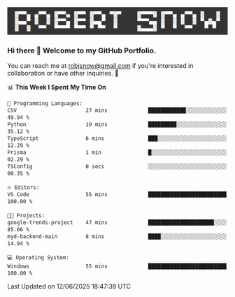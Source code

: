 <img alt="myname" src="assets/name.png" />

### Hi there 👋 Welcome to my GitHub Portfolio.
You can reach me at robjsnow@gmail.com if you're interested in collaboration or have other inquiries.  :briefcase:



<!--START_SECTION:waka-->
📊 **This Week I Spent My Time On** 

```text
💬 Programming Languages: 
CSV                      27 mins             ████████████░░░░░░░░░░░░░   49.94 % 
Python                   19 mins             █████████░░░░░░░░░░░░░░░░   35.12 % 
TypeScript               6 mins              ███░░░░░░░░░░░░░░░░░░░░░░   12.29 % 
Prisma                   1 min               █░░░░░░░░░░░░░░░░░░░░░░░░   02.29 % 
TSConfig                 0 secs              ░░░░░░░░░░░░░░░░░░░░░░░░░   00.35 % 

🔥 Editors: 
VS Code                  55 mins             █████████████████████████   100.00 % 

🐱‍💻 Projects: 
google-trends-project    47 mins             █████████████████████░░░░   85.06 % 
myd-backend-main         8 mins              ████░░░░░░░░░░░░░░░░░░░░░   14.94 % 

💻 Operating System: 
Windows                  55 mins             █████████████████████████   100.00 % 
```


 Last Updated on 12/06/2025 18:47:39 UTC
<!--END_SECTION:waka-->

<!--
**robjsnow/robjsnow** is a ✨ _special_ ✨ repository because its `README.md` (this file) appears on your GitHub profile.

Here are some ideas to get you started:

- 🔭 I’m currently working on ...
- 🌱 I’m currently learning ...
- 👯 I’m looking to collaborate on ...
- 🤔 I’m looking for help with ...
- 💬 Ask me about ...
- 📫 How to reach me: ...
- 😄 Pronouns: ...
- ⚡ Fun fact: ...
-->

